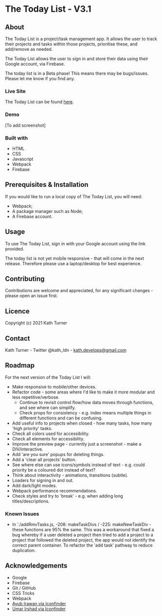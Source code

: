 # The Today List - V3.1

## About

The Today List is a project/task management app. It allows the user to track their projects and tasks within those projects, prioritise these, and add/remove as needed.

The Today List allows the user to sign in and store their data using their Google account, via Firebase.

The today list is in a Beta phase! This means there may be bugs/issues. Please let me know if you find any.

### Live Site

The Today List can be found [here](https://the-today-list.web.app/).

### Demo

[To add screenshot]

### Built with

* HTML
* CSS
* Javascript
* Webpack
* Firebase

## Prerequisites & Installation

If you would like to run a local copy of The Today List, you will need:
* Webpack;
* A package manager such as Node;
* A Firebase account.

## Usage

To use The Today List, sign in with your Google account using the link provided.

The today list is not yet mobile responsive - that will come in the next release. Therefore please use a laptop/desktop for best experience.

## Contributing

Contributions are welcome and appreciated, for any significant changes - please open an issue first.

## Licence

Copyright (c) 2021 Kath Turner

## Contact
Kath Turner - Twitter @kath_ldn - kath.develops@gmail.com

## Roadmap

For the next version of the Today List I will:
* Make responsive to mobile/other devices.
* Refactor code - some areas where I'd like to make it more modular and less repetitive/verbose.
    * Continue to revisit control flow/how data moves through functions, and see where can simplify.
    * Check props for consistency - e.g. index means multiple things in different functions and can be confusing.
* Add useful info to projects when closed - how many tasks, how many 'high priority' tasks.
* Check all colors used for accessibility.
* Check all elements for accessibility.
* Improve the preview page - currently just a screenshot - make a DIV/interactive.
* Add 'are you sure' popups for deleting things.
* Add a 'clear all projects' button.
* See where else can use icons/symbols instead of text - e.g. could priority be a coloured dot instead of text?
* Think about interactivity - animations, transitions (subtle).
* Loaders for signing in and out.
* Add dark/light modes.
* Webpack performance recommendations.
* Check styles and try to 'break' -  e.g. when adding long titles/descriptions.

### Known Issues

* In './addRmvTasks.js, -208: makeTaskDivs / -225: makeNewTaskDiv - these functions are 95% the same. This was a workaround that fixed a bug whereby if a user deleted a project then tried to add a project to a project that followed the deleted project, the app would not identify the correct parent container. To refactor the 'add task' pathway to reduce duplication.

## Acknowledgements

* Google
* Firebase
* Git / GitHub
* CSS Tricks
* Webpack
* [Ayub Irawan via Iconfinder](https://www.iconfinder.com/Ayub_Irawan)
* [Umar Irshad via Iconfinder](https://www.iconfinder.com/Umar)